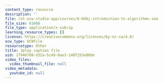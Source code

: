 ```yaml
---
content_type: resource
description: ''
file: /ol-ocw-studio-app/courses/6-046j-introduction-to-algorithms-sma-5503-fall-2005/1f946708d32a5c498ae3140f253e88de_2RxCCEHlEys.vtt
file_size: 61666
file_type: application/x-subrip
learning_resource_types: []
license: https://creativecommons.org/licenses/by-nc-sa/4.0/
ocw_type: OCWFile
resourcetype: Other
title: 3play caption file
uid: 1f946708-d32a-5c49-8ae3-140f253e88de
video_files:
  video_thumbnail_file: null
video_metadata:
  youtube_id: null
---
```

